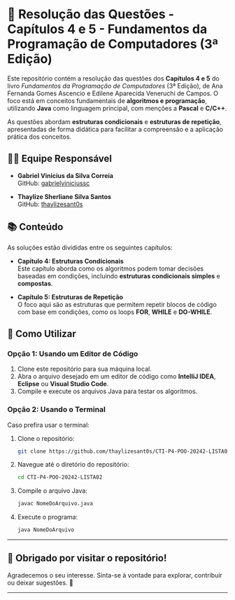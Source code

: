 # 📘 **Resolução das Questões - Capítulos 4 e 5 - Fundamentos da Programação de Computadores (3ª Edição)**

Este repositório contém a resolução das questões dos **Capítulos 4 e 5** do livro *Fundamentos da Programação de Computadores* (3ª Edição), de Ana Fernanda Gomes Ascencio e Edilene Aparecida Veneruchi de Campos. O foco está em conceitos fundamentais de **algoritmos e programação**, utilizando **Java** como linguagem principal, com menções a **Pascal** e **C/C++**.

As questões abordam **estruturas condicionais** e **estruturas de repetição**, apresentadas de forma didática para facilitar a compreensão e a aplicação prática dos conceitos.

## 👨‍💻 **Equipe Responsável**

- **Gabriel Vinicius da Silva Correia**  
  GitHub: [gabrielviniciussc](https://github.com/gabrielviniciussc)

- **Thaylize Sherliane Silva Santos**  
  GitHub: [thaylizesant0s](https://github.com/thaylizesant0s)

## 📚 **Conteúdo**

As soluções estão divididas entre os seguintes capítulos:

- **Capítulo 4: Estruturas Condicionais**  
  Este capítulo aborda como os algoritmos podem tomar decisões baseadas em condições, incluindo **estruturas condicionais simples** e **compostas**.

- **Capítulo 5: Estruturas de Repetição**  
  O foco aqui são as estruturas que permitem repetir blocos de código com base em condições, como os loops **FOR**, **WHILE** e **DO-WHILE**.

## 🔧 **Como Utilizar**

### Opção 1: Usando um Editor de Código

1. Clone este repositório para sua máquina local.
2. Abra o arquivo desejado em um editor de código como **IntelliJ IDEA**, **Eclipse** ou **Visual Studio Code**.
3. Compile e execute os arquivos Java para testar os algoritmos.

### Opção 2: Usando o Terminal

Caso prefira usar o terminal:

1. Clone o repositório:

    ```bash
    git clone https://github.com/thaylizesant0s/CTI-P4-POO-20242-LISTA02.git
    ```

2. Navegue até o diretório do repositório:

    ```bash
    cd CTI-P4-POO-20242-LISTA02
    ```

3. Compile o arquivo Java:

    ```bash
    javac NomeDoArquivo.java
    ```

4. Execute o programa:

    ```bash
    java NomeDoArquivo
    ```
    
---

## 💬 **Obrigado por visitar o repositório!**

Agradecemos o seu interesse. Sinta-se à vontade para explorar, contribuir ou deixar sugestões. 🙂

---


